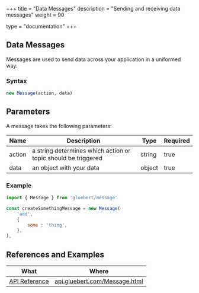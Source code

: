 +++
title = "Data Messages"
description = "Sending and receiving data messages"
weight = 90

type = "documentation"
+++

## Data Messages

Messages are used to send data across your application in a uniformed way.

### Syntax

```javascript
new Message(action, data)
```

## Parameters

A message takes the following parameters:

| Name | Description | Type | Required |
| --- | --- | --- | --- |
| action | a string determines which action or topic should be triggered | string | true |
| data | an object with your data | object | true | 

### Example

```js
import { Message } from 'gluebert/message'

const createSomethingMessage = new Message(
    'add',
    {
        some : 'thing',
    },
),
```

## References and Examples

| What | Where |
| --- | --- |
| [API Reference](https://api.gluebert.com/Message.html) | [api.gluebert.com/Message.html](https://api.gluebert.com/Message.html) |